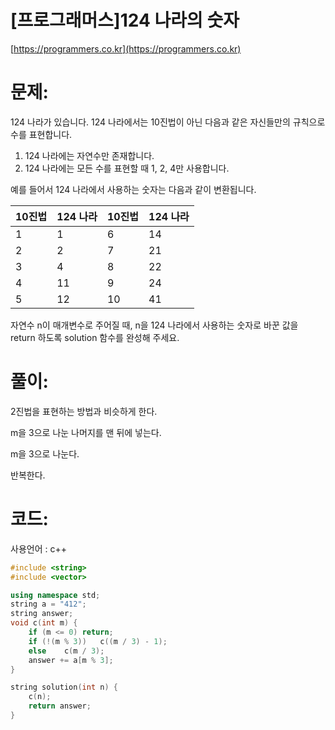 # [프로그래머스]124 나라의 숫자

[https://programmers.co.kr](https://programmers.co.kr)

# 문제:

124 나라가 있습니다. 124 나라에서는 10진법이 아닌 다음과 같은 자신들만의 규칙으로 수를 표현합니다.



1. 124 나라에는 자연수만 존재합니다.
2. 124 나라에는 모든 수를 표현할 때 1, 2, 4만 사용합니다.



예를 들어서 124 나라에서 사용하는 숫자는 다음과 같이 변환됩니다.



| 10진법 | 124 나라 | 10진법 | 124 나라 |
| ------ | -------- | ------ | -------- |
| 1      | 1        | 6      | 14       |
| 2      | 2        | 7      | 21       |
| 3      | 4        | 8      | 22       |
| 4      | 11       | 9      | 24       |
| 5      | 12       | 10     | 41       |



자연수 n이 매개변수로 주어질 때, n을 124 나라에서 사용하는 숫자로 바꾼 값을 return 하도록 solution 함수를 완성해 주세요.



# 풀이:

2진법을 표현하는 방법과 비슷하게 한다.

m을 3으로 나눈 나머지를 맨 뒤에 넣는다.

m을 3으로 나눈다.

반복한다.



# **코드:**

사용언어 : c++
```c++
#include <string>
#include <vector>

using namespace std;
string a = "412";
string answer;
void c(int m) {
	if (m <= 0) return;
	if (!(m % 3))	c((m / 3) - 1);
	else	c(m / 3);
	answer += a[m % 3];	
}

string solution(int n) {
	c(n);
    return answer;
}
```

